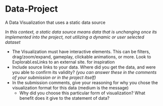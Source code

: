 # Data-Project
A Data Visualization that uses a static data source

*In this context, a static data source means data that is unchanging once its implemented into the project, not utilizing a dynamic or user selected dataset*
- The Visualization must have interactive elements. This can be filters, drag/zoom/expand, gameplay, clickable animations, or more. Look to Explorabl.esLinks to an external site. for inspiration 
- Include source links to your data. Where did you get the data, and were you able to confirm its validity? *(you can answer these in the comments of your submission or in the project itself)*
- In the submission comments, give your reasoning for why you chose the visualization format for this data (medium is the message)
  - Why did you choose this particular form of visualization? What benefit does it give to the statement of data?
